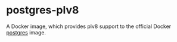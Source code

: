 # postgres-plv8

A Docker image, which provides plv8 support to the official Docker [postgres](https://hub.docker.com/_/postgres/) image.
